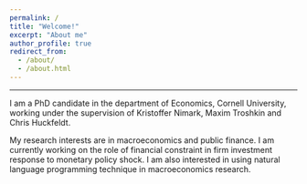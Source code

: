 ```yaml
---
permalink: /
title: "Welcome!"
excerpt: "About me"
author_profile: true
redirect_from: 
  - /about/
  - /about.html
---
```

---


I am a PhD candidate in the department of Economics, Cornell University, working under the supervision of Kristoffer Nimark, Maxim Troshkin and Chris Huckfeldt.

My research interests are in macroeconomics and public finance. I am currently working on the role of financial constraint in firm investment response to monetary policy shock. I am also interested in using natural language programming technique in macroeconomics research.
